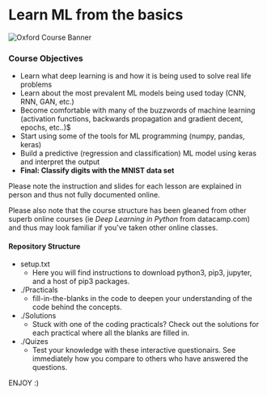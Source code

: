 # Learn ML from the basics
![Oxford Course Banner](https://scontent-lht6-1.xx.fbcdn.net/v/t31.0-8/23550047_1857784714249682_818662786257132584_o.jpg?oh=58428ed99e30824d180088dc46de3615&oe=5AA37404 "Banner")

### Course Objectives
- Learn what deep learning is and how it is being used to solve real life problems
- Learn about the most prevalent ML models being used today (CNN, RNN, GAN, etc.)
- Become comfortable with many of the buzzwords of machine learning (activation functions, backwards propagation and gradient decent, epochs, etc..)$
- Start using some of the tools for ML programming (numpy, pandas, keras)
- Build a predictive (regression and classification) ML model using keras and interpret the output
- **Final: Classify digits with the MNIST data set**

Please note the instruction and slides for each lesson are explained in person and thus not fully documented online.  

Please also note that the course structure has been gleaned from other superb online courses (ie *Deep Learning in Python* from datacamp.com) and thus may look familiar if you've taken other online classes.  
#### Repository Structure
* setup.txt
  * Here you will find instructions to download python3, pip3, jupyter, and a host of pip3 packages.
* ./Practicals
  * fill-in-the-blanks in the code to deepen your understanding of the code behind the concepts.
* ./Solutions
  * Stuck with one of the coding practicals? Check out the solutions for each practical where all the blanks are filled in.  
* ./Quizes
  * Test your knowledge with these interactive questionairs. See immediately how you compare to others who have answered the questions.  

ENJOY :)
